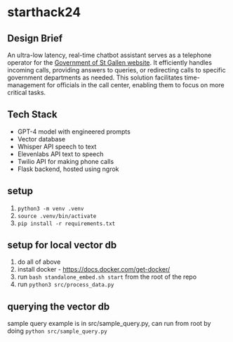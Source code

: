 # starthack24
## Design Brief
An ultra-low latency, real-time chatbot assistant serves as a telephone operator for the [Government of St Gallen website](www.sg.ch). It efficiently handles incoming calls, providing answers to queries, or redirecting calls to specific government departments as needed. This solution facilitates time-management for officials in the call center, enabling them to focus on more critical tasks.

## Tech Stack
- GPT-4 model with engineered prompts
- Vector database
- Whisper API speech to text
- Elevenlabs API text to speech
- Twilio API for making phone calls
- Flask backend, hosted using ngrok
  
## setup

1. `python3 -m venv .venv`
2. `source .venv/bin/activate`
3. `pip install -r requirements.txt`

## setup for local vector db

1. do all of above
2. install docker - <https://docs.docker.com/get-docker/>
3. run `bash standalone_embed.sh start` from the root of the repo
4. run `python3 src/process_data.py`

## querying the vector db

sample query example is in src/sample_query.py, can run from root by doing `python src/sample_query.py`
